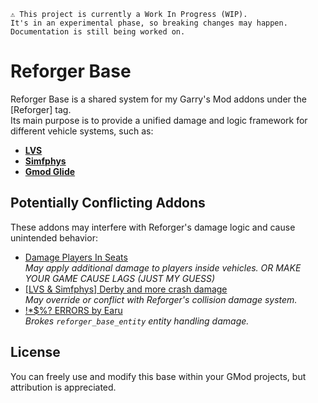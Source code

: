 ```
⚠️ This project is currently a Work In Progress (WIP).
It's in an experimental phase, so breaking changes may happen. Documentation is still being worked on.
```

# Reforger Base  
Reforger Base is a shared system for my Garry's Mod addons under the [Reforger] tag.  
Its main purpose is to provide a unified damage and logic framework for different vehicle systems, such as:

- **[LVS](https://github.com/SpaxscE/lvs_base)**
- **[Simfphys](https://github.com/SpaxscE/simfphys_base)** 
- **[Gmod Glide](https://github.com/StyledStrike/gmod-glide)**

## Potentially Conflicting Addons  
These addons may interfere with Reforger's damage logic and cause unintended behavior:  
- [Damage Players In Seats](https://steamcommunity.com/sharedfiles/filedetails/?id=428278317)  
  _May apply additional damage to players inside vehicles. OR MAKE YOUR GAME CAUSE LAGS (JUST MY GUESS)_  
- [[LVS & Simfphys] Derby and more crash damage](https://steamcommunity.com/sharedfiles/filedetails/?id=3327523626)  
  _May override or conflict with Reforger's collision damage system._
- [!*$%? ERRORS by Earu](https://steamcommunity.com/sharedfiles/filedetails/?id=1604765873)  
  _Brokes `reforger_base_entity` entity handling damage._

## License  
You can freely use and modify this base within your GMod projects, but attribution is appreciated.
